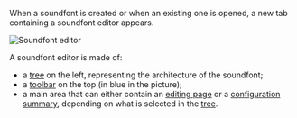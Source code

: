 When a soundfont is created or when an existing one is opened, a new tab containing a soundfont editor appears.


![Soundfont editor](images/soundfont_editor.png "Soundfont editor")


A soundfont editor is made of:

* a [tree] on the left, representing the architecture of the soundfont;
* a [toolbar] on the top (in blue in the picture);
* a main area that can either contain an [editing page][editors] or a [configuration summary][conf-summary], depending on what is selected in the [tree].


[conf-summary]: manual/soundfont-editor/configuration-summaries.md
[editors]:      manual/soundfont-editor/editing-pages/index.md
[toolbar]:      manual/soundfont-editor/toolbar.md
[tree]:         manual/soundfont-editor/tree.md
